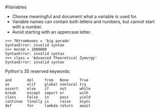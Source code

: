#Variables 
- Choose meaningful and document what a variable is used for.
- Variable names can contain both letters and numbers, but cannot start with a number.
- Avoid starting with an uppercase letter.

```
>>> 76trombones = 'big parade'
SyntaxError: invalid syntax
>>> more@ = 1000000
SyntaxError: invalid syntax
>>> class = 'Advanced Theoretical Zymurgy'
SyntaxError: invalid syntax
```

Python's 35 reserved keywords:

```
and       del     from   None     True
as        elif    global nonlocal try
assert    else    if     not      while
break     except  import or       with
class     False   in     pass     yield
continue  finally is     raise    async
def       for     lambda return   await
```